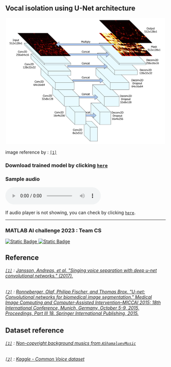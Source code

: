 ## Vocal isolation using U-Net architecture

<p align="center">
  <img src="./images/U-net1.png" width=500px />
</p>

image reference by :
[`[1]`](#1--jansson-andreas-et-al-singing-voice-separation-with-deep-u-net-convolutional-networks-2017)

### Download trained model by clicking [`here`](https://drive.google.com/file/d/1MKM8TxM3rqm-2QY-NGf9V_EhRStkPLdZ/view?usp=drive_web)

### Sample audio
<audio controls="controls">
  <source type="audio/wav" src="./Data/well_trained_pred_sample/merge_009.wav"></source>
  <source type="audio/ogg" src="./Data/well_trained_pred_sample/merge_009.wav"></source>
  <p>Your browser does not support the audio element.</p>
</audio>

If audio player is not showing, you can check by clicking [`here`](./Data/well_trained_pred_sample/merge_009.wav).

---
### MATLAB AI challenge 2023 : Team CS
[![Static Badge](https://img.shields.io/badge/%40jbw9964-gray?style=flat-square)
](https://github.com/jbw9964)
[![Static Badge](https://img.shields.io/badge/%402jae1-blue?style=flat-square)
](https://github.com/2jae1)

## Reference

###### [`[1]`]() : [Jansson, Andreas, et al. "Singing voice separation with deep u-net convolutional networks." (2017).](https://ejhumphrey.com/assets/pdf/jansson2017singing.pdf)

###### [`[2]`]() : [Ronneberger, Olaf, Philipp Fischer, and Thomas Brox. "U-net: Convolutional networks for biomedical image segmentation." Medical Image Computing and Computer-Assisted Intervention–MICCAI 2015: 18th International Conference, Munich, Germany, October 5-9, 2015, Proceedings, Part III 18. Springer International Publishing, 2015.](https://arxiv.org/pdf/1505.04597.pdf)

## Dataset reference
###### [`[1]`]() : [Non-copyright background musics from `AShamaluevMusic`](https://www.ashamaluevmusic.com/no-copyright-music)

###### [`[2]`]() : [Kaggle - Common Voice dataset](https://www.kaggle.com/datasets/mozillaorg/common-voice)
